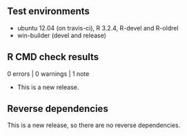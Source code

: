 ## Test environments
* ubuntu 12.04 (on travis-ci), R 3.2.4, R-devel and R-oldrel
* win-builder (devel and release)

## R CMD check results

0 errors | 0 warnings | 1 note

* This is a new release.

## Reverse dependencies

This is a new release, so there are no reverse dependencies.
